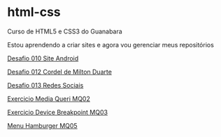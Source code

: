 # html-css
 Curso de HTML5 e CSS3 do Guanabara

Estou aprendendo a criar sites e agora vou gerenciar meus repositórios

<a href="https://willianpauli.github.io/html-css/desafios/des010 droid">Desafio 010 Site Android</a><br>

<a href="https://willianpauli.github.io/html-css/desafios/des012 cordel">Desafio 012 Cordel de Milton Duarte</a>

<a href="https://willianpauli.github.io/html-css/desafios/des013 social">Desafio 013 Redes Sociais</a>

<a href="https://willianpauli.github.io/html-css/exercicios/ex026_media_queries/mq02">Exercicio Media Queri MQ02</a>

<a href="https://willianpauli.github.io/html-css/exercicios/ex026_media_queries/mq03">Exercicio Device Breakpoint MQ03</a>

<a href="https://willianpauli.github.io/html-css/exercicios/ex026_media_queries/mq05">Menu Hamburger MQ05</a>
